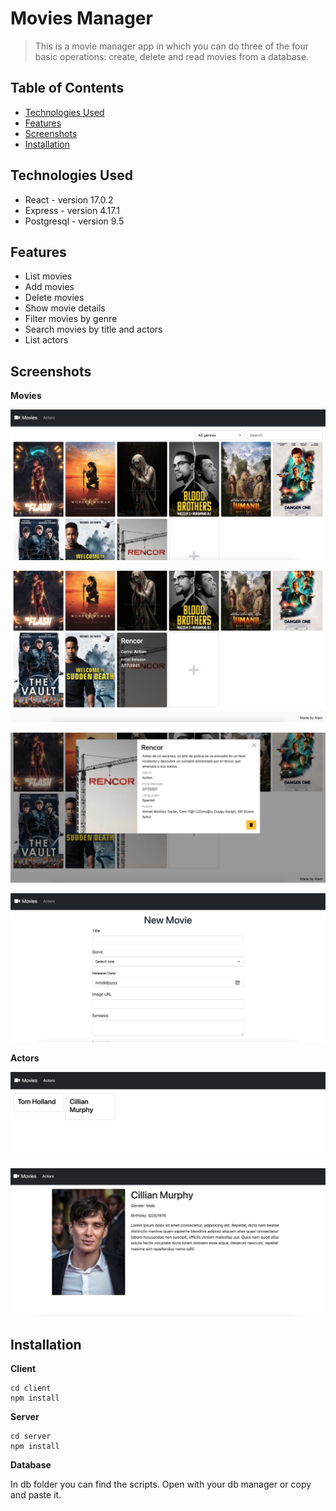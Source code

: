 # Movies Manager

> This is a movie manager app in which you can do three of the four basic operations: create, delete and read movies from a database.

## Table of Contents

- [Technologies Used](#technologies-used)
- [Features](#features)
- [Screenshots](#screenshots)
- [Installation](#setup)

## Technologies Used

- React - version 17.0.2
- Express - version 4.17.1
- Postgresql - version 9.5

## Features

- List movies
- Add movies
- Delete movies
- Show movie details
- Filter movies by genre
- Search movies by title and actors
- List actors

## Screenshots

**Movies**

![pic3](./pics/pic3.png)

![pic9](./pics/pic9.png)

![pic10](./pics/pic10.png)

![pic6](./pics/pic6.png)

**Actors**

![pic7](./pics/pic7.png)

![pic8](./pics/pic8.png)

## Installation

**Client**

```
cd client
npm install
```

**Server**

```
cd server
npm install
```

**Database**

In db folder you can find the scripts. Open with your db manager or copy and paste it.
